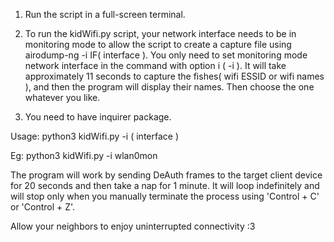 1. Run the script in a full-screen terminal.

2. To run the kidWifi.py script, your network interface needs to be in monitoring mode to allow the script to create a capture file using airodump-ng -i IF( interface ). You only need to set monitoring mode network interface in the command with option i ( -i ). It will take approximately 11 seconds to capture the fishes( wifi ESSID or wifi names ), and then the program will display their names. Then choose the one whatever you like.

3. You need to have inquirer package.



Usage: python3 kidWifi.py -i ( interface )

Eg: python3 kidWifi.py -i wlan0mon



The program will work by sending DeAuth frames to the target client device for 20 seconds and then take a nap for 1 minute. It will loop indefinitely and will stop only when you manually terminate the process using 'Control + C' or 'Control + Z'.



Allow your neighbors to enjoy uninterrupted connectivity :3
